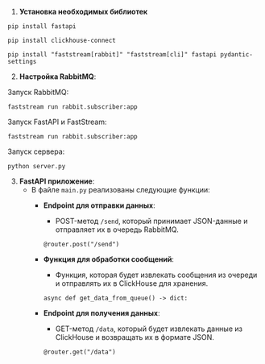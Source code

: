 1. **Установка необходимых библиотек**

```
pip install fastapi
```

```
pip install clickhouse-connect
```

```
pip install "faststream[rabbit]" "faststream[cli]" fastapi pydantic-settings
```

2. **Настройка RabbitMQ**:

Запуск RabbitMQ:
```
faststream run rabbit.subscriber:app 
```

Запуск FastAPI и FastStream:
```
faststream run rabbit.subscriber:app 
```

Запуск сервера:
```
python server.py
```

3. **FastAPI приложение**:
   - В файле `main.py` реализованы следующие функции:
     - **Endpoint для отправки данных**:
       - POST-метод `/send`, который принимает JSON-данные и отправляет их в очередь RabbitMQ.

       ```
       @router.post("/send")
       ```
       
     - **Функция для обработки сообщений**:
       - Функция, которая будет извлекать сообщения из очереди и отправлять их в ClickHouse для хранения.

       ```
       async def get_data_from_queue() -> dict:
       ```
       
     - **Endpoint для получения данных**:
       - GET-метод `/data`, который будет извлекать данные из ClickHouse и возвращать их в формате JSON.
       
       ```
       @router.get("/data")
       ```